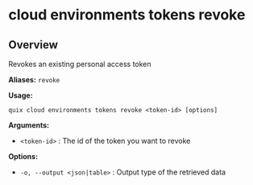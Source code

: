 # cloud environments tokens revoke

## Overview

Revokes an existing personal access token

**Aliases:** `revoke`

**Usage:**

```
quix cloud environments tokens revoke <token-id> [options]
```

**Arguments:**

- `<token-id>` : The id of the token you want to revoke

**Options:**

- `-o, --output <json|table>` : Output type of the retrieved data


